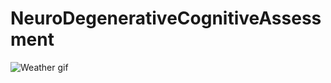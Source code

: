 # NeuroDegenerativeCognitiveAssessment

![Weather gif](https://github.com/MilenaShilenok/Resources/blob/main/authGifSmall2.gif?raw=true)

